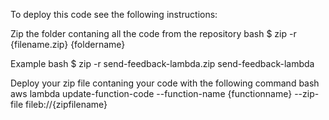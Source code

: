 To deploy this code see the following instructions:

Zip the folder contaning all the code from the repository
bash
$ zip -r {filename.zip} {foldername}

Example
bash
$ zip -r send-feedback-lambda.zip send-feedback-lambda


Deploy your zip file contaning your code with the following command
bash
aws lambda update-function-code --function-name {functionname} --zip-file fileb://{zipfilename}